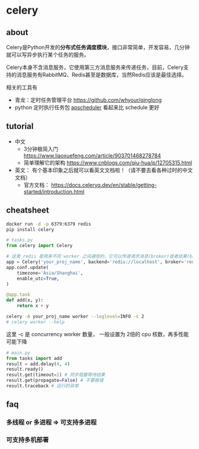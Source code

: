 # celery
## about
Celery是Python开发的**分布式任务调度模块**，接口非常简单，开发容易，几分钟就可以写异步执行某个任务的服务。

Celery本身不含消息服务，它使用第三方消息服务来传递任务，目前，Celery支持的消息服务有RabbitMQ、Redis甚至是数据库，当然Redis应该是最佳选择。

相关的工具有 
- 青龙：定时任务管理平台 https://github.com/whyour/qinglong
- python 定时执行任务包 [apscheduler](https://github.com/agronholm/apscheduler)  看起来比 schedule 更好
## tutorial
- 中文
    - 3分钟极简入门 https://www.liaoxuefeng.com/article/903701468278784
    - 简单理解它的架构 https://www.cnblogs.com/qiu-hua/p/12705315.html
- 英文： 有个基本印象之后就可以看英文文档啦！（请不要去看各种过时的中文文档）
    - 官方文档： https://docs.celeryq.dev/en/stable/getting-started/introduction.html

## cheatsheet
```bash
docker run -d -p 6379:6379 redis
pip install celery
```

```python
# tasks.py
from celery import Celery

# 这里 redis 是用来不同 worker 之间通信的，它可以传递请求消息(broker)或者结果(backend)信息
app = Celery('your_proj_name', backend='redis://localhost', broker='redis://localhost')
app.conf.update(
    timezone='Asia/Shanghai',
    enable_utc=True,
)

@app.task
def add(x, y):
    return x + y
```

```bash
celery -A your_proj_name worker --loglevel=INFO -c 2
# celery worker --help
```

这里 -c 是 concurrency  worker 数量， 一般设置为 2倍的 cpu 核数，再多性能可能下降

```python
# main.py
from tasks import add
result = add.delay(4, 4)
result.ready()
result.get(timeout=1) # 同步阻塞等待结果
result.get(propagate=False) # 不要报错
result.traceback # 运行的异常
```
## faq

### 多线程 or 多进程 => 可支持多进程
### 可支持多机部署